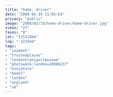 ```yaml
---
title: "home, driver"
date: "2008-02-19 11:05:54"
privacy: "public"
image: "2008/02/19/home-driver/home-driver.jpg"
views: "27"
faves: "0"
lat: "51511864"
lng: "-121504"
tags:
- "inimeet"
- "trustedplaces"
- "londontransportmuseum"
- "photowalk:london=20080217"
- "miniature"
- "model"
- "london"
- "england"
- "uk"
---
```

<a href="/photos/2008/02/22/home-driver"></a>
